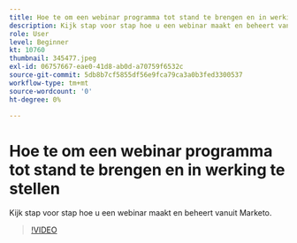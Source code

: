 ```yaml
---
title: Hoe te om een webinar programma tot stand te brengen en in werking te stellen
description: Kijk stap voor stap hoe u een webinar maakt en beheert vanuit Marketo.
role: User
level: Beginner
kt: 10760
thumbnail: 345477.jpeg
exl-id: 06757667-eae0-41d8-ab0d-a70759f6532c
source-git-commit: 5db8b7cf5855df56e9fca79ca3a0b3fed3300537
workflow-type: tm+mt
source-wordcount: '0'
ht-degree: 0%

---
```


# Hoe te om een webinar programma tot stand te brengen en in werking te stellen

Kijk stap voor stap hoe u een webinar maakt en beheert vanuit Marketo.

>[!VIDEO](https://video.tv.adobe.com/v/345477/?quality=12&learn=on)
